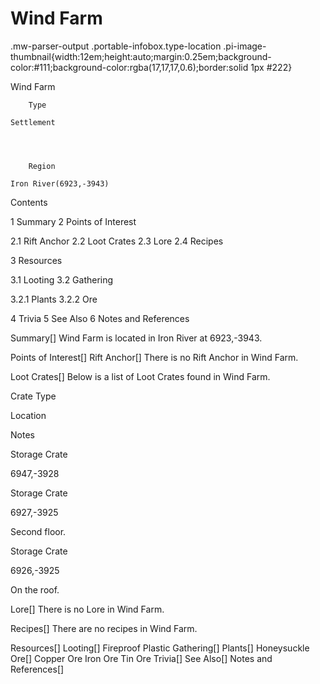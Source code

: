 # Wind Farm

.mw-parser-output .portable-infobox.type-location .pi-image-thumbnail{width:12em;height:auto;margin:0.25em;background-color:#111;background-color:rgba(17,17,17,0.6);border:solid 1px #222}

Wind Farm

	

	
		Type
	
	Settlement



	
		Region
	
	Iron River(6923,-3943)




Contents

1 Summary
2 Points of Interest

2.1 Rift Anchor
2.2 Loot Crates
2.3 Lore
2.4 Recipes


3 Resources

3.1 Looting
3.2 Gathering

3.2.1 Plants
3.2.2 Ore




4 Trivia
5 See Also
6 Notes and References



Summary[]
Wind Farm is located in Iron River at 6923,-3943.

Points of Interest[]
Rift Anchor[]
There is no Rift Anchor in Wind Farm.

Loot Crates[]
Below is a list of Loot Crates found in Wind Farm.



Crate Type

Location

Notes


Storage Crate

6947,-3928




Storage Crate

6927,-3925

Second floor.


Storage Crate

6926,-3925

On the roof.


Lore[]
There is no Lore in Wind Farm.

Recipes[]
There are no recipes in Wind Farm.

Resources[]
Looting[]
Fireproof Plastic
Gathering[]
Plants[]
Honeysuckle
Ore[]
Copper Ore
Iron Ore
Tin Ore
Trivia[]
See Also[]
Notes and References[]
